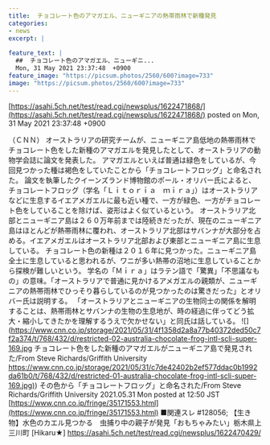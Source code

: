 ```yaml
---
title:  チョコレート色のアマガエル、ニューギニアの熱帯雨林で新種発見  
categories:
- news
excerpt: |
  
feature_text: |
  ##  チョコレート色のアマガエル、ニューギニ...
  Mon, 31 May 2021 23:37:48  +0900
feature_image: "https://picsum.photos/2560/600?image=733"
image: "https://picsum.photos/2560/600?image=733"
---
```


[https://asahi.5ch.net/test/read.cgi/newsplus/1622471868/](https://asahi.5ch.net/test/read.cgi/newsplus/1622471868/)
posted on Mon, 31 May 2021 23:37:48  +0900

<!--more-->

（ＣＮＮ） オーストラリアの研究チームが、ニューギニア島低地の熱帯雨林でチョコレート色をした新種のアマガエルを発見したとして、オーストラリアの動物学会誌に論文を発表した。 アマガエルといえば普通は緑色をしているが、今回見つかった種は褐色をしていたことから「チョコレートフロッグ」と命名された。 論文を執筆したクイーンズランド博物館のポール・オリバー氏によると、チョコレートフロッグ（学名「Ｌｉｔｏｒｉａ　ｍｉｒａ」）はオーストラリアなどに生息するイエアメガエルに最も近い種で、一方が緑色、一方がチョコレート色をしていることを除けば、姿形はよく似ているという。 オーストラリア北部とニューギニア島は２６０万年前までは陸続きだったが、現在のニューギニア島はほとんどが熱帯雨林に覆われ、オーストラリア北部はサバンナが大部分を占める。イエアメガエルはオーストラリア北部および東部とニューギニア島に生息している。 チョコレート色の新種は２０１６年に見つかった。ニューギニア島全土に生息していると思われるが、ワニが多い熱帯の沼地に生息していることから探検が難しいという。 学名の「Ｍｉｒａ」はラテン語で「驚異」「不思議なもの」の意味。「オーストラリアで普通に見かけるアメガエルの親類が、ニューギニアの熱帯雨林でひっそり暮らしているのが見つかったのは驚きだった」とオリバー氏は説明する。 「オーストラリアとニューギニアの生物同士の関係を解明することは、熱帯雨林とサバンナの生物の生息地が、時の経過に伴ってどう拡大・縮小してきたかを理解するうえで欠かせない」と同氏は話している。 ![](https://www.cnn.co.jp/storage/2021/05/31/4f1358d2a8a77b40372ded50c7f2a374/t/768/432/d/restricted-02-australia-chocolate-frog-intl-scli-super-169.jpg チョコレート色をした新種のアマガエルがニューギニア島で発見された/From Steve Richards/Griffith University [https://www.cnn.co.jp/storage/2021/05/31/c7de42402b2ef577ddac0b1992da61b0/t/768/432/d/restricted-01-australia-chocolate-frog-intl-scli-super-169.jpg)](https://www.cnn.co.jp/storage/2021/05/31/c7de42402b2ef577ddac0b1992da61b0/t/768/432/d/restricted-01-australia-chocolate-frog-intl-scli-super-169.jpg)) その色から「チョコレートフロッグ」と命名された/From Steve Richards/Griffith University 2021.05.31 Mon posted at 12:50 JST [https://www.cnn.co.jp/fringe/35171553.html](https://www.cnn.co.jp/fringe/35171553.html) ■関連スレ #128056; 【生き物】水色のカエル見つかる　虫捕り中の親子が発見「おもちゃみたい」栃木県上三川町 [Hikaru★] https://asahi.5ch.net/test/read.cgi/newsplus/1622470429/
